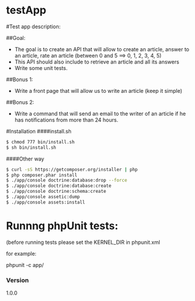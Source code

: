 testApp
=======

#Test app description:

##Goal:
 - The goal is to create an API that will allow to create an article, answer to an article, rate an article (between 0 and 5 ==> 0, 1, 2, 3, 4, 5)
 - This API should also include to retrieve an article and all its answers
 - Write some unit tests.

##Bonus 1:
 - Write a front page that will allow us to write an article (keep it simple)

##Bonus 2:
 - Write a command that will send an email to the writer of an article if he has notifications from more than 24 hours.


#Installation
####install.sh
```sh
$ chmod 777 bin/install.sh
$ sh bin/install.sh
```

####Other way
```sh
$ curl -sS https://getcomposer.org/installer | php
$ php composer.phar install
$ ./app/console doctrine:database:drop --force
$ ./app/console doctrine:database:create
$ ./app/console doctrine:schema:create
$ ./app/console assetic:dump
$ ./app/console assets:install
```

# Runnng phpUnit tests:
(before running tests please set the KERNEL_DIR in phpunit.xml

for example:
<server name="KERNEL_DIR" value="/home/maciej/Symfony/2015/testApp/app" />

phpunit -c app/

### Version
1.0.0